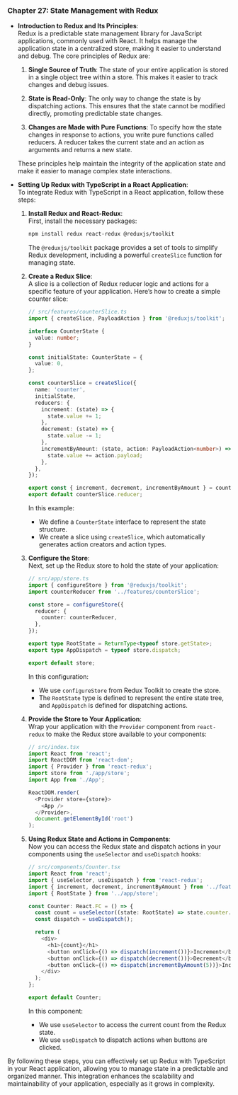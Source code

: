 ### Chapter 27: State Management with Redux

- **Introduction to Redux and Its Principles**:  
  Redux is a predictable state management library for JavaScript applications, commonly used with React. It helps manage the application state in a centralized store, making it easier to understand and debug. The core principles of Redux are:

  1. **Single Source of Truth**: The state of your entire application is stored in a single object tree within a store. This makes it easier to track changes and debug issues.

  2. **State is Read-Only**: The only way to change the state is by dispatching actions. This ensures that the state cannot be modified directly, promoting predictable state changes.

  3. **Changes are Made with Pure Functions**: To specify how the state changes in response to actions, you write pure functions called reducers. A reducer takes the current state and an action as arguments and returns a new state.

  These principles help maintain the integrity of the application state and make it easier to manage complex state interactions.

- **Setting Up Redux with TypeScript in a React Application**:  
  To integrate Redux with TypeScript in a React application, follow these steps:

  1. **Install Redux and React-Redux**:  
     First, install the necessary packages:

     ```bash
     npm install redux react-redux @reduxjs/toolkit
     ```

     The `@reduxjs/toolkit` package provides a set of tools to simplify Redux development, including a powerful `createSlice` function for managing state.

  2. **Create a Redux Slice**:  
     A slice is a collection of Redux reducer logic and actions for a specific feature of your application. Here’s how to create a simple counter slice:

     ```typescript
     // src/features/counterSlice.ts
     import { createSlice, PayloadAction } from '@reduxjs/toolkit';

     interface CounterState {
       value: number;
     }

     const initialState: CounterState = {
       value: 0,
     };

     const counterSlice = createSlice({
       name: 'counter',
       initialState,
       reducers: {
         increment: (state) => {
           state.value += 1;
         },
         decrement: (state) => {
           state.value -= 1;
         },
         incrementByAmount: (state, action: PayloadAction<number>) => {
           state.value += action.payload;
         },
       },
     });

     export const { increment, decrement, incrementByAmount } = counterSlice.actions;
     export default counterSlice.reducer;
     ```

     In this example:
     - We define a `CounterState` interface to represent the state structure.
     - We create a slice using `createSlice`, which automatically generates action creators and action types.

  3. **Configure the Store**:  
     Next, set up the Redux store to hold the state of your application:

     ```typescript
     // src/app/store.ts
     import { configureStore } from '@reduxjs/toolkit';
     import counterReducer from '../features/counterSlice';

     const store = configureStore({
       reducer: {
         counter: counterReducer,
       },
     });

     export type RootState = ReturnType<typeof store.getState>;
     export type AppDispatch = typeof store.dispatch;

     export default store;
     ```

     In this configuration:
     - We use `configureStore` from Redux Toolkit to create the store.
     - The `RootState` type is defined to represent the entire state tree, and `AppDispatch` is defined for dispatching actions.

  4. **Provide the Store to Your Application**:  
     Wrap your application with the `Provider` component from `react-redux` to make the Redux store available to your components:

     ```typescript
     // src/index.tsx
     import React from 'react';
     import ReactDOM from 'react-dom';
     import { Provider } from 'react-redux';
     import store from './app/store';
     import App from './App';

     ReactDOM.render(
       <Provider store={store}>
         <App />
       </Provider>,
       document.getElementById('root')
     );
     ```

  5. **Using Redux State and Actions in Components**:  
     Now you can access the Redux state and dispatch actions in your components using the `useSelector` and `useDispatch` hooks:

     ```typescript
     // src/components/Counter.tsx
     import React from 'react';
     import { useSelector, useDispatch } from 'react-redux';
     import { increment, decrement, incrementByAmount } from '../features/counterSlice';
     import { RootState } from '../app/store';

     const Counter: React.FC = () => {
       const count = useSelector((state: RootState) => state.counter.value);
       const dispatch = useDispatch();

       return (
         <div>
           <h1>{count}</h1>
           <button onClick={() => dispatch(increment())}>Increment</button>
           <button onClick={() => dispatch(decrement())}>Decrement</button>
           <button onClick={() => dispatch(incrementByAmount(5))}>Increment by 5</button>
         </div>
       );
     };

     export default Counter;
     ```

     In this component:
     - We use `useSelector` to access the current count from the Redux state.
     - We use `useDispatch` to dispatch actions when buttons are clicked.

By following these steps, you can effectively set up Redux with TypeScript in your React application, allowing you to manage state in a predictable and organized manner. This integration enhances the scalability and maintainability of your application, especially as it grows in complexity.